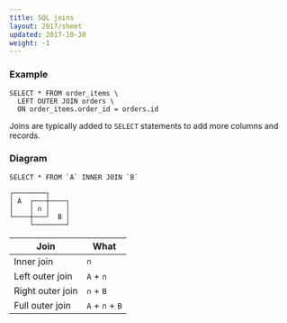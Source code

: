 ```yaml
---
title: SQL joins
layout: 2017/sheet
updated: 2017-10-30
weight: -1
---
```


### Example

```
SELECT * FROM order_items \
  LEFT OUTER JOIN orders \
  ON order_items.order_id = orders.id
```
<!-- {.-wrap} -->

Joins are typically added to `SELECT` statements to add more columns and records.

### Diagram

```
SELECT * FROM `A` INNER JOIN `B`
```
<!-- {.-setup} -->

```
┌────────┐
│ A  ┌───┼────┐
│    │ ∩ │    │
└────┼───┘  B │
     └────────┘
```
<!-- {.-box-chars.-setup} -->

| Join             | What            |
| ----             | ----            |
| Inner join       | `∩`             |
| Left outer join  | `A` + `∩`       |
| Right outer join | `∩` + `B`       |
| Full outer join  | `A` + `∩` + `B` |
